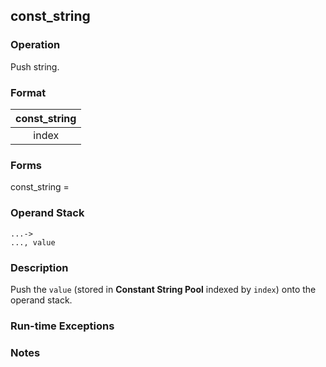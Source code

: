 ## const_string

### Operation
Push string.

### Format
| const_string |
| :----: |
| index |

### Forms
const_string =

### Operand Stack
```
...->
..., value
```

### Description
Push the `value` (stored in **Constant String Pool** indexed by `index`)
onto the operand stack.

### Run-time Exceptions

### Notes

